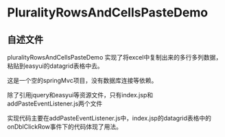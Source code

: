 # PluralityRowsAndCellsPasteDemo

## 自述文件

pluralityRowsAndCellsPasteDemo 实现了将excel中复制出来的多行多列数据，粘贴到easyui的datagrid表格中去。

这是一个空的springMvc项目，没有数据库连接等依赖。

除了引用jquery和easyui等资源文件，只有index.jsp和addPasteEventListener.js两个文件

实现代码主要在addPasteEventListener.js中，index.jsp的datagrid表格中的onDblClickRow事件下的代码体现了用法。

